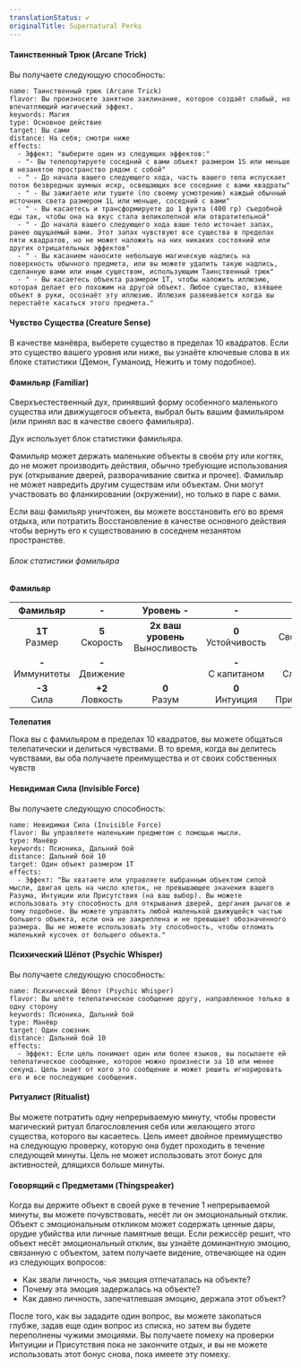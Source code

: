 ```yaml
---
translationStatus: ✔️
originalTitle: Supernatural Perks
---
```

#### Таинственный Трюк (Arcane Trick)

Вы получаете следующую способность:

```ds-ab
name: Таинственный трюк (Arcane Trick)
flavor: Вы произносите занятное заклинание, которое создаёт слабый, но впечатляющий магический эффект.
keywords: Магия
type: Основное действие
target: Вы сами
distance: На себя; смотри ниже
effects:
  - Эффект: "выберите один из следующих эффектов:"
  - "- Вы телепортируете соседний с вами объект размером 1S или меньше в незанятое пространство рядом с собой"
  - " - До начала вашего следующего хода, часть вашего тела испускает поток безвредных шумных искр, освещающих все соседние с вами квадраты"
  - " - Вы зажигаете или тушите (по своему усмотрению) каждый обычный источник света размером 1L или меньше, соседний с вами"
  - " - Вы касаетесь и трансформируете до 1 фунта (400 гр) съедобной еды так, чтобы она на вкус стала великолепной или отвратительной"
  - " - До начала вашего следующего хода ваше тело источает запах, ранее ощущаемый вами. Этот запах чувствуют все существа в пределах пяти квадратов, но не может наложить на них никаких состояний или других отрицательных эффектов"
  - " - Вы касанием наносите небольшую магическую надпись на поверхность обычного предмета, или вы можете удалить такую надпись, сделанную вами или иным существом, использующим Таинственный трюк"
  - " - Вы касаетесь объекта размером 1T, чтобы наложить иллюзию, которая делает его похожим на другой объект. Любое существо, взявшее объект в руки, осознаёт эту иллюзию. Иллюзия развеивается когда вы перестаёте касаться этого предмета."
```


#### Чувство Существа (Creature Sense)

В качестве манёвра, выберете существо в пределах 10 квадратов. Если это существо вашего уровня или ниже, вы узнаёте ключевые слова в их блоке статистики (Демон, Гуманоид, Нежить и тому подобное).

#### Фамильяр (Familiar)

Сверхъестественный дух, принявший форму особенного маленького существа или движущегося объекта, выбрал быть вашим фамильяром (или принял вас в качестве своего фамильяра).

Дух использует блок статистики фамильяра.

Фамильяр может держать маленькие объекты в своём рту или когтях, до не может производить действия, обычно требующие использования рук (открывание дверей, разворачивание свитка и прочее). Фамильяр не может навредить другим существам или объектам. Они могут участвовать во фланкировании (окружении), но только в паре с вами.

Если ваш фамильяр уничтожен, вы можете восстановить его во время отдыха, или потратить Восстановление в качестве основного действия чтобы вернуть его к существованию в соседнем незанятом пространстве. 
###### Блок статистики фамильяра

**Фамильяр**

|       Фамильяр        |          -           |              Уровень -               |            -            |           EV -            |
| :-------------------: | :------------------: | :----------------------------------: | :---------------------: | :-----------------------: |
|  **1T**<br/> Размер   | **5**<br/> Скорость  | **2x ваш уровень**<br/> Выносливость | **0**<br/> Устойчивость | **-**<br/> Свободный удар |
| **-**<br/> Иммунитеты | **-**<br/> Движение  |                                      | **-**<br/> С капитаном  |    **-**<br/> Слабости    |
|   **-3**<br/> Сила    | **+2**<br/> Ловкость |           **0**<br/> Разум           |   **0**<br/> Интуиция   |  **+1**<br/> Присутствие  |

**Телепатия**

Пока вы с фамильяром в пределах 10 квадратов, вы можете общаться телепатически и делиться чувствами. В то время, когда вы делитесь чувствами, вы оба получаете преимущества и от своих собственных чувств

#### Невидимая Сила (Invisible Force)

Вы получаете следующую способность:

```ds-ability
name: Невидимая Сила (Invisible Force)
flavor: Вы управляете маленьким предметом с помощью мысли.
type: Манёвр
keywords: Псионика, Дальний бой
distance: Дальний бой 10
target: Один объект размером 1T
effects:
  - Эффект: "Вы хватаете или управляете выбранным объектом силой мысли, двигая цель на число клеток, не превышающее значения вашего Разума, Интуиции или Присутствия (на ваш выбор). Вы можете использовать эту способность для открывания дверей, дергания рычагов и тому подобное. Вы можете управлять любой маленькой движущейся частью большего объекта, если она не закреплена и не превышает обозначенного размера. Вы не можете использовать эту способность, чтобы отломать маленький кусочек от большего объекта."

```

#### Психический Шёпот (Psychic Whisper)

Вы получаете следующую способность:

```ds-ab
name: Психический Шёпот (Psychic Whisper)
flavor: Вы шлёте телепатическое сообщение другу, направленное только в одну сторону
keywords: Псионика, Дальний бой
type: Манёвр
target: Один союзник
distance: Дальний бой 10
effects:
  - Эффект: Eсли цель понимает один или более языков, вы посылаете ей телепатическое сообщение, которое можно произнести за 10 или менее секунд. Цель знает от кого это сообщение и может решить игнорировать его и все последующие сообщения.
```

#### Ритуалист (Ritualist)

Вы можете потратить одну непрерываемую минуту, чтобы провести магический ритуал благословления себя или желающего этого существа, которого вы касаетесь. Цель имеет двойное преимущество на следующую проверку, которую она будет проходить в течение следующей минуты. Цель не может использовать этот бонус для активностей, длящихся больше минуты. 

#### Говорящий с Предметами (Thingspeaker)

Когда вы держите объект в своей руке в течение 1 непрерываемой минуты, вы можете почувствовать, несёт ли он эмоциональный отклик. Объект с эмоциональным откликом может содержать ценные дары, орудие убийства или личные памятные вещи. Если режиссёр решит, что объект несёт эмоциональный отклик, вы узнаёте доминантную эмоцию, связанную с объектом, затем получаете видение, отвечающее на один из следующих вопросов:

- Как звали личность, чья эмоция отпечаталась на объекте?
- Почему эта эмоция задержалась на объекте?
- Как давно личность, запечатлевшая эмоцию, держала этот объект?

После того, как вы зададите один вопрос, вы можете закопаться глубже, задав еще один вопрос из списка, но затем вы будете переполнены чужими эмоциями. Вы получаете помеху на проверки Интуиции и Присутствия пока не закончите отдых, и вы не можете использовать этот бонус снова, пока имеете эту помеху.



